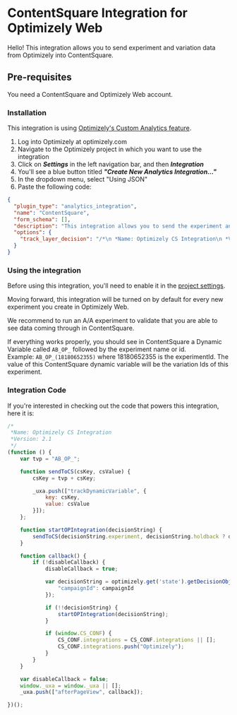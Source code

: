 # ContentSquare Integration for Optimizely Web

Hello! This integration allows you to send experiment and variation data from Optimizely into ContentSquare. 
## Pre-requisites

You need a ContentSquare and Optimizely Web account. 

### Installation

This integration is using [Optimizely's Custom Analytics feature](https://help.optimizely.com/Integrate_Other_Platforms/Custom_analytics_integrations_in_Optimizely_X). 

 1. Log into Optimizely at optimizely.com
 2. Navigate to the Optimizely project in which you want to use the integration
 3. Click on ***Settings*** in the left navigation bar, and then ***Integration***
 4. You'll see a blue button titled ***"Create New Analytics Integration..."***
 5. In the dropdown menu, select "Using JSON"
 6. Paste the following code: 

```json
{
  "plugin_type": "analytics_integration",
  "name": "ContentSquare",
  "form_schema": [],
  "description": "This integration allows you to send the experiment and variation data from Optimizely Web to ContentSquare",
  "options": {
    "track_layer_decision": "/*\n *Name: Optimizely CS Integration\n *Version: 2.1\n */\n(function () {\n    var tvp = \"AB_OP_\";\n\n    function sendToCS(csKey, csValue) {\n        csKey = tvp + csKey;\n\n        _uxa.push([\"trackDynamicVariable\", {\n            key: csKey,\n            value: csValue\n        }]);\n    };\n\n    function startOPIntegration(decisionString) {\n        sendToCS(decisionString.experiment, decisionString.holdback ? decisionString.variation + ' [Holdback]' : decisionString.variation);\n    }\n\n    function callback() {\n        if (!disableCallback) {\n            disableCallback = true;\n\n            var decisionString = optimizely.get('state').getDecisionObject({\n                \"campaignId\": campaignId\n            });\n\n            if (!!decisionString) {\n                startOPIntegration(decisionString);\n            }\n\n            if (window.CS_CONF) {\n                CS_CONF.integrations = CS_CONF.integrations || [];\n                CS_CONF.integrations.push(\"Optimizely\");\n            }\n        }\n    }\n\n    var disableCallback = false;\n    window._uxa = window._uxa || [];\n    _uxa.push([\"afterPageView\", callback]);\n\n})();"
  }
}
```

### Using the integration

Before using this integration, you'll need to enable it in the [project settings](https://help.optimizely.com/Integrate_Other_Platforms/Custom_analytics_integrations_in_Optimizely_X#Enable_an_integration).

Moving forward, this integration will be turned on by default for every new experiment you create in Optimizely Web. 

We recommend to run an A/A experiment to validate that you are able to see data coming through in ContentSquare. 

If everything works properly, you should see in ContentSquare a Dynamic Variable called `AB_OP_` followed by the experiment name or id.	 
Example: `AB_OP_(18180652355)` where 18180652355 is the experimentId. The value of this ContentSquare dynamic variable will be the variation Ids of this experiment. 

### Integration Code

If you're interested in checking out the code that powers this integration, here it is:
```javascript
/*
 *Name: Optimizely CS Integration
 *Version: 2.1
 */
(function () {
    var tvp = "AB_OP_";

    function sendToCS(csKey, csValue) {
        csKey = tvp + csKey;

        _uxa.push(["trackDynamicVariable", {
            key: csKey,
            value: csValue
        }]);
    };

    function startOPIntegration(decisionString) {
        sendToCS(decisionString.experiment, decisionString.holdback ? decisionString.variation + ' [Holdback]' : decisionString.variation);
    }

    function callback() {
        if (!disableCallback) {
            disableCallback = true;

            var decisionString = optimizely.get('state').getDecisionObject({
                "campaignId": campaignId
            });

            if (!!decisionString) {
                startOPIntegration(decisionString);
            }

            if (window.CS_CONF) {
                CS_CONF.integrations = CS_CONF.integrations || [];
                CS_CONF.integrations.push("Optimizely");
            }
        }
    }

    var disableCallback = false;
    window._uxa = window._uxa || [];
    _uxa.push(["afterPageView", callback]);

})();
```
